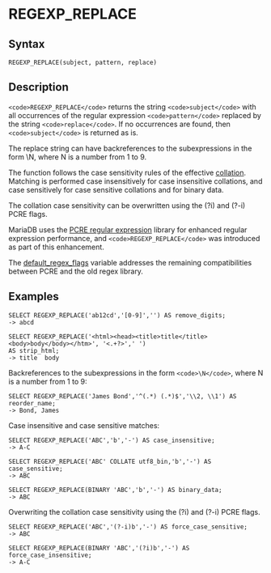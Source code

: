 
# REGEXP_REPLACE

## Syntax


```
REGEXP_REPLACE(subject, pattern, replace)
```

## Description


`<code>REGEXP_REPLACE</code>` returns the string `<code>subject</code>` with all occurrences of the regular expression `<code>pattern</code>` replaced by the string `<code>replace</code>`. If no occurrences are found, then `<code>subject</code>` is returned as is.


The replace string can have backreferences to the subexpressions in the form \N, where N is a number from 1 to 9.


The function follows the case sensitivity rules of the effective [collation](../../../../../data-types/string-data-types/character-sets/README.md). Matching is performed case insensitively for case insensitive collations, and case sensitively for case sensitive collations and for binary data.


The collation case sensitivity can be overwritten using the (?i) and (?-i) PCRE flags.


MariaDB uses the [PCRE regular expression](pcre.md) library for enhanced regular expression performance, and `<code>REGEXP_REPLACE</code>` was introduced as part of this enhancement.


The [default_regex_flags](../../../../../../server-usage/replication-cluster-multi-master/optimization-and-tuning/system-variables/server-system-variables.md#default_regex_flags) variable addresses the remaining compatibilities between PCRE and the old regex library.


## Examples


```
SELECT REGEXP_REPLACE('ab12cd','[0-9]','') AS remove_digits;
-> abcd

SELECT REGEXP_REPLACE('<html><head><title>title</title><body>body</body></htm>', '<.+?>',' ')
AS strip_html;
-> title  body
```

Backreferences to the subexpressions in the form `<code>\N</code>`, where N is a number from 1 to 9:


```
SELECT REGEXP_REPLACE('James Bond','^(.*) (.*)$','\\2, \\1') AS reorder_name;
-> Bond, James
```

Case insensitive and case sensitive matches:


```
SELECT REGEXP_REPLACE('ABC','b','-') AS case_insensitive;
-> A-C

SELECT REGEXP_REPLACE('ABC' COLLATE utf8_bin,'b','-') AS case_sensitive;
-> ABC

SELECT REGEXP_REPLACE(BINARY 'ABC','b','-') AS binary_data;
-> ABC
```

Overwriting the collation case sensitivity using the (?i) and (?-i) PCRE flags.


```
SELECT REGEXP_REPLACE('ABC','(?-i)b','-') AS force_case_sensitive;
-> ABC

SELECT REGEXP_REPLACE(BINARY 'ABC','(?i)b','-') AS force_case_insensitive;
-> A-C
```
